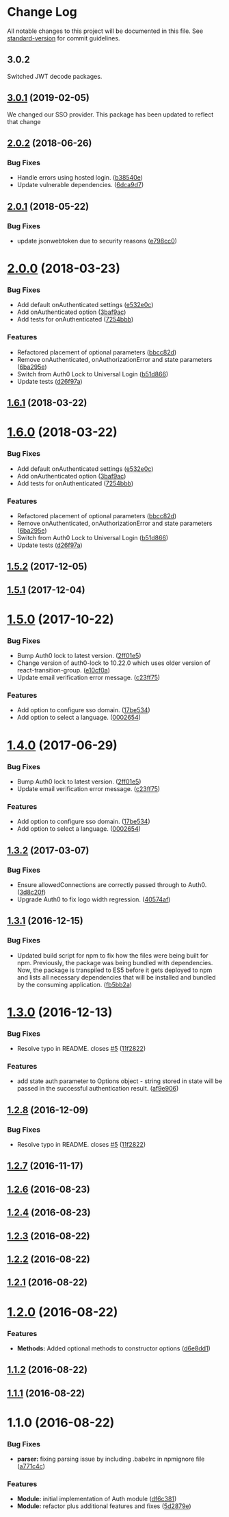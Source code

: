 # Change Log

All notable changes to this project will be documented in this file. See [standard-version](https://github.com/conventional-changelog/standard-version) for commit guidelines.

## 3.0.2
Switched JWT decode packages.

<a name="3.0.1"></a>
## [3.0.1](https://www.npmjs.com/package/airmap-auth/v/3.0.1) (2019-02-05)
We changed our SSO provider. This package has been updated to reflect that change


<a name="2.0.2"></a>
## [2.0.2](https://github.com/airmap/js-auth/compare/v2.0.1...v2.0.2) (2018-06-26)


### Bug Fixes

* Handle errors using hosted login. ([b38540e](https://github.com/airmap/js-auth/commit/b38540e))
* Update vulnerable dependencies. ([6dca9d7](https://github.com/airmap/js-auth/commit/6dca9d7))



<a name="2.0.1"></a>
## [2.0.1](https://github.com/airmap/js-auth/compare/v2.0.0...v2.0.1) (2018-05-22)


### Bug Fixes

* update jsonwebtoken due to security reasons ([e798cc0](https://github.com/airmap/js-auth/commit/e798cc0))



<a name="2.0.0"></a>
# [2.0.0](https://github.com/airmap/js-auth/compare/v1.5.2...v2.0.0) (2018-03-23)


### Bug Fixes

* Add default onAuthenticated settings ([e532e0c](https://github.com/airmap/js-auth/commit/e532e0c))
* Add onAuthenticated option ([3baf9ac](https://github.com/airmap/js-auth/commit/3baf9ac))
* Add tests for onAuthenticated ([7254bbb](https://github.com/airmap/js-auth/commit/7254bbb))


### Features

* Refactored placement of optional parameters ([bbcc82d](https://github.com/airmap/js-auth/commit/bbcc82d))
* Remove onAuthenticated, onAuthorizationError and state parameters ([6ba295e](https://github.com/airmap/js-auth/commit/6ba295e))
* Switch from Auth0 Lock to Universal Login ([b51d866](https://github.com/airmap/js-auth/commit/b51d866))
* Update tests ([d26f97a](https://github.com/airmap/js-auth/commit/d26f97a))



<a name="1.6.1"></a>
## [1.6.1](https://github.com/airmap/js-auth/compare/v1.6.0...v1.6.1) (2018-03-22)



<a name="1.6.0"></a>
# [1.6.0](https://github.com/airmap/js-auth/compare/v1.5.2...v1.6.0) (2018-03-22)


### Bug Fixes

* Add default onAuthenticated settings ([e532e0c](https://github.com/airmap/js-auth/commit/e532e0c))
* Add onAuthenticated option ([3baf9ac](https://github.com/airmap/js-auth/commit/3baf9ac))
* Add tests for onAuthenticated ([7254bbb](https://github.com/airmap/js-auth/commit/7254bbb))


### Features

* Refactored placement of optional parameters ([bbcc82d](https://github.com/airmap/js-auth/commit/bbcc82d))
* Remove onAuthenticated, onAuthorizationError and state parameters ([6ba295e](https://github.com/airmap/js-auth/commit/6ba295e))
* Switch from Auth0 Lock to Universal Login ([b51d866](https://github.com/airmap/js-auth/commit/b51d866))
* Update tests ([d26f97a](https://github.com/airmap/js-auth/commit/d26f97a))



<a name="1.5.2"></a>
## [1.5.2](https://github.com/airmap/js-auth/compare/v1.5.1...v1.5.2) (2017-12-05)



<a name="1.5.1"></a>
## [1.5.1](https://github.com/airmap/js-auth/compare/v1.5.0...v1.5.1) (2017-12-04)



<a name="1.5.0"></a>
# [1.5.0](https://github.com/airmap/js-auth/compare/v1.3.2...v1.5.0) (2017-10-22)


### Bug Fixes

* Bump Auth0 lock to latest version. ([2ff01e5](https://github.com/airmap/js-auth/commit/2ff01e5))
* Change version of auth0-lock to 10.22.0 which uses older version of react-transition-group. ([e10cf0a](https://github.com/airmap/js-auth/commit/e10cf0a))
* Update email verification error message. ([c23ff75](https://github.com/airmap/js-auth/commit/c23ff75))


### Features

* Add option to configure sso domain. ([17be534](https://github.com/airmap/js-auth/commit/17be534))
* Add option to select a language. ([0002654](https://github.com/airmap/js-auth/commit/0002654))



<a name="1.4.0"></a>
# [1.4.0](https://github.com/airmap/js-auth/compare/v1.3.2...v1.4.0) (2017-06-29)


### Bug Fixes

* Bump Auth0 lock to latest version. ([2ff01e5](https://github.com/airmap/js-auth/commit/2ff01e5))
* Update email verification error message. ([c23ff75](https://github.com/airmap/js-auth/commit/c23ff75))


### Features

* Add option to configure sso domain. ([17be534](https://github.com/airmap/js-auth/commit/17be534))
* Add option to select a language. ([0002654](https://github.com/airmap/js-auth/commit/0002654))



<a name="1.3.2"></a>
## [1.3.2](https://github.com/airmap/js-auth/compare/v1.3.1...v1.3.2) (2017-03-07)


### Bug Fixes

* Ensure allowedConnections are correctly passed through to Auth0. ([3d8c20f](https://github.com/airmap/js-auth/commit/3d8c20f))
* Upgrade Auth0 to fix logo width regression. ([40574af](https://github.com/airmap/js-auth/commit/40574af))



<a name="1.3.1"></a>
## [1.3.1](https://github.com/airmap/js-auth/compare/v1.3.0...v1.3.1) (2016-12-15)


### Bug Fixes

* Updated build script for npm to fix how the files were being built for npm. Previously, the package was being bundled with dependencies. Now, the package is transpiled to ES5 before it gets deployed to npm and lists all necessary dependencies that will be installed and bundled by the consuming application. ([fb5bb2a](https://github.com/airmap/js-auth/commit/fb5bb2a))



<a name="1.3.0"></a>
# [1.3.0](https://github.com/airmap/js-auth/compare/v1.2.7...v1.3.0) (2016-12-13)


### Bug Fixes

* Resolve typo in README. closes [#5](https://github.com/airmap/js-auth/issues/5) ([11f2822](https://github.com/airmap/js-auth/commit/11f2822))


### Features

* add state auth parameter to Options object - string stored in state will be passed in the successful authentication result. ([af9e906](https://github.com/airmap/js-auth/commit/af9e906))



<a name="1.2.8"></a>
## [1.2.8](https://github.com/airmap/js-auth/compare/v1.2.7...v1.2.8) (2016-12-09)


### Bug Fixes

* Resolve typo in README. closes [#5](https://github.com/airmap/js-auth/issues/5) ([11f2822](https://github.com/airmap/js-auth/commit/11f2822))



<a name="1.2.7"></a>
## [1.2.7](https://github.com/airmap/js-auth/compare/v1.2.6...v1.2.7) (2016-11-17)



<a name="1.2.6"></a>
## [1.2.6](https://github.com/airmap/js-auth/compare/v1.2.4...v1.2.6) (2016-08-23)



<a name="1.2.4"></a>
## [1.2.4](https://github.com/airmap/js-auth/compare/v1.2.3...v1.2.4) (2016-08-23)



<a name="1.2.3"></a>
## [1.2.3](https://github.com/airmap/js-auth/compare/v1.2.1...v1.2.3) (2016-08-22)



<a name="1.2.2"></a>
## [1.2.2](https://github.com/airmap/js-auth/compare/v1.2.1...v1.2.2) (2016-08-22)



<a name="1.2.1"></a>
## [1.2.1](https://github.com/airmap/js-auth/compare/v1.2.0...v1.2.1) (2016-08-22)



<a name="1.2.0"></a>
# [1.2.0](https://github.com/airmap/js-auth/compare/v1.1.2...v1.2.0) (2016-08-22)


### Features

* **Methods:** Added optional methods to constructor options ([d6e8dd1](https://github.com/airmap/js-auth/commit/d6e8dd1))



<a name="1.1.2"></a>
## [1.1.2](https://github.com/airmap/js-auth/compare/v1.1.1...v1.1.2) (2016-08-22)



<a name="1.1.1"></a>
## [1.1.1](https://github.com/airmap/js-auth/compare/v1.1.0...v1.1.1) (2016-08-22)



<a name="1.1.0"></a>
# 1.1.0 (2016-08-22)


### Bug Fixes

* **parser:** fixing parsing issue by including .babelrc in npmignore file ([a771c4c](https://github.com/airmap/js-auth/commit/a771c4c))


### Features

* **Module:** initial implementation of Auth module ([df6c381](https://github.com/airmap/js-auth/commit/df6c381))
* **Module:** refactor plus additional features and fixes ([5d2879e](https://github.com/airmap/js-auth/commit/5d2879e))
